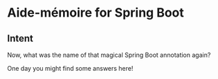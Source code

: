 # Aide-mémoire for Spring Boot

## Intent
Now, what was the name of that magical Spring Boot annotation again?

One day you might find some answers here!
